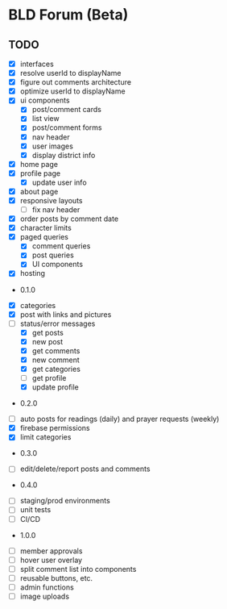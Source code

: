 # BLD Forum (Beta)

## TODO

- [x] interfaces
- [x] resolve userId to displayName
- [x] figure out comments architecture
- [x] optimize userId to displayName
- [x] ui components
  - [x] post/comment cards
  - [x] list view
  - [x] post/comment forms
  - [x] nav header
  - [x] user images
  - [x] display district info
- [x] home page
- [x] profile page
  - [x] update user info
- [x] about page
- [x] responsive layouts
  - [ ] fix nav header
- [x] order posts by comment date
- [x] character limits
- [x] paged queries
  - [x] comment queries
  - [x] post queries
  - [x] UI components
- [x] hosting
- 0.1.0
- [x] categories
- [x] post with links and pictures
- [ ] status/error messages
  - [x] get posts
  - [x] new post
  - [x] get comments
  - [x] new comment
  - [x] get categories
  - [ ] get profile
  - [x] update profile
- 0.2.0
- [ ] auto posts for readings (daily) and prayer requests (weekly)
- [x] firebase permissions
- [x] limit categories
- 0.3.0
- [ ] edit/delete/report posts and comments
- 0.4.0
- [ ] staging/prod environments
- [ ] unit tests
- [ ] CI/CD
- 1.0.0
- [ ] member approvals
- [ ] hover user overlay
- [ ] split comment list into components
- [ ] reusable buttons, etc.
- [ ] admin functions
- [ ] image uploads
